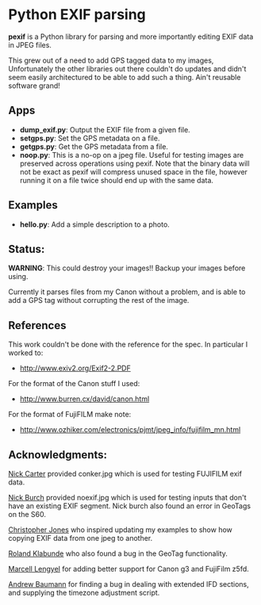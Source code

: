 # Python EXIF parsing

**pexif** is a Python library for  parsing and more importantly
editing EXIF data in JPEG files.

This grew out of a need to add GPS tagged data to my images,
Unfortunately the other libraries out there couldn't do updates and
didn't seem easily architectured to be able to add such a thing. Ain't
reusable software grand!

## Apps

- **dump_exif.py**: Output the EXIF file from a given file.
- **setgps.py**: Set the GPS metadata on a file.
- **getgps.py**: Get the GPS metadata from a file.
- **noop.py**: This is a no-op on a jpeg file. Useful for testing images are preserved across 
operations using pexif. Note that the binary data will not be exact as pexif will compress 
unused space in the file, however running it on a file twice should end up with the same data.

## Examples

- **hello.py**: Add a simple description to a photo.

## Status:

**WARNING**: This could destroy your images!! Backup your images before using.

Currently it parses files from my Canon without a problem, and is able to
add a GPS tag without corrupting the rest of the image.

## References

This work couldn't be done with the reference for the spec. In particular I worked to:

- http://www.exiv2.org/Exif2-2.PDF

For the format of the Canon stuff I used:

- http://www.burren.cx/david/canon.html

For the format of FujiFILM make note:

- http://www.ozhiker.com/electronics/pjmt/jpeg_info/fujifilm_mn.html

## Acknowledgments:
 
[Nick Carter](nick.carter@roke.co.uk) provided conker.jpg which is used for testing FUJIFILM exif data.

[Nick Burch](nick@gagravarr.org) provided noexif.jpg which is used
for testing inputs that don't have an existing EXIF segment. Nick burch
also found an error in GeoTags on the S60.

[Christopher Jones](short.jones.cipher@gmail.com) who inspired updating
my examples to show how copying EXIF data from one jpeg to another.

[Roland Klabunde](roland.klabunde@freenet.de) who also found a bug in
 the GeoTag functionality.

[Marcell Lengyel](miketkf@gmail.com) for adding better support for
 Canon g3 and FujiFilm z5fd.

[Andrew Baumann](http://ab.id.au/) for finding a bug in dealing with
 extended IFD sections, and supplying the timezone adjustment script.
